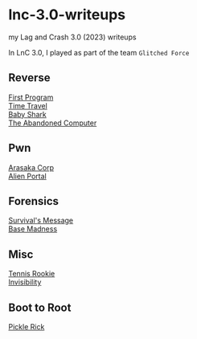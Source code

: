 # lnc-3.0-writeups
my Lag and Crash 3.0 (2023) writeups

In LnC 3.0, I played as part of the team `Glitched Force`

## Reverse
[First Program](./Reverse/First%20Program/README.md)  
[Time Travel](./Reverse/Time%20Travel/README.md)  
[Baby Shark](./Reverse/Baby%20Shark/README.md)  
[The Abandoned Computer](./Reverse/The%20Abandoned%20Computer/README.md)  

## Pwn
[Arasaka Corp](./Pwn/Arasaka%20Corp/README.md)  
[Alien Portal](./Pwn/Alien%20Portal/README.md)  

## Forensics
[Survival's Message](./Forensics/Survival's%20Message/README.md)  
[Base Madness](./Forensics/Base%20Madness/README.md)  


## Misc
[Tennis Rookie](./Misc/Tennis%20Rookie/README.md)  
[Invisibility](./Misc/Invisibility/README.md)  

## Boot to Root
[Pickle Rick](./Boot%20to%20Root/Pickle%20Rick/README.md)  
